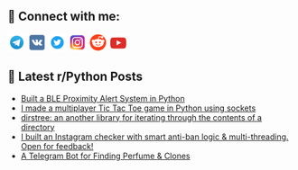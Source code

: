 ## 🔎 Connect with me:
[<img src="https://github.com/bullbesh/bullbesh/blob/main/images/Telegram.png" width="32" height="32" />](https://t.me/bullbesh)
[<img src="https://github.com/bullbesh/bullbesh/blob/main/images/VK.png" width="32" height="32" />](https://vk.com/bullbesh)
[<img src="https://github.com/bullbesh/bullbesh/blob/main/images/Twitter.png" width="32" height="32" />](https://twitter.com/bullbesh1)
[<img src="https://github.com/bullbesh/bullbesh/blob/main/images/Instagram.png" width="32" height="32" />](https://www.instagram.com/bullbesh)
[<img src="https://github.com/bullbesh/bullbesh/blob/main/images/Reddit.png" width="32" height="32" />](https://www.reddit.com/user/bullbesh)
[<img src="https://github.com/bullbesh/bullbesh/blob/main/images/YouTube.png" width="32" height="32" />](https://www.youtube.com/channel/UCtfjRs6uzgq5mfm8S06WTcg)

## 📕 Latest r/Python Posts
<!-- BLOG-POST-LIST:START -->
- [Built a BLE Proximity Alert System in Python](https://www.reddit.com/r/Python/comments/1o0j06z/built_a_ble_proximity_alert_system_in_python/)
- [I made a multiplayer Tic Tac Toe game in Python using sockets](https://www.reddit.com/r/Python/comments/1o0iu40/i_made_a_multiplayer_tic_tac_toe_game_in_python/)
- [dirstree: an another library for iterating through the contents of a directory](https://www.reddit.com/r/Python/comments/1o0is69/dirstree_an_another_library_for_iterating_through/)
- [I built an Instagram checker with smart anti-ban logic &amp; multi-threading. Open for feedback!](https://www.reddit.com/r/Python/comments/1o0hk15/i_built_an_instagram_checker_with_smart_antiban/)
- [A Telegram Bot for Finding Perfume &amp; Clones](https://www.reddit.com/r/Python/comments/1o0h25y/a_telegram_bot_for_finding_perfume_clones/)
<!-- BLOG-POST-LIST:END -->

